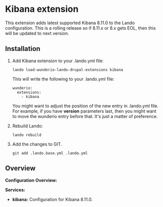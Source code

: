 # Kibana extension

This extension adds latest supported Kibana 8.11.0 to the Lando configuration. This
is a rolling release so if 8.11.x or 8.x gets EOL, then this will be updated to next version.

## Installation

1. Add Kibana extension to your .lando.yml file:

   ```
   lando load-wunderio-lando-drupal-extensions kibana
   ```

   This will write the following to your .lando.yml file:

   ```
   wunderio:
     extensions:
       - kibana
   ```

   You might want to adjust the position of the new entry in .lando.yml file. For example, if you have
   **version** parameters last, then you might want to move the wunderio entry before that. It's just
   a matter of preference.

2. Rebuild Lando:

   ```
   lando rebuild
   ```

3. Add the changes to GIT.

   ```
   git add .lando.base.yml .lando.yml
   ```

## Overview

**Configuration Overview:**

**Services:**

- **kibana:** Configuration for Kibana 8.11.0.
